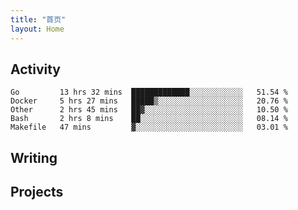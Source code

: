 ```yaml
---
title: "首页"
layout: Home
---
```


## Activity
<!--START_SECTION:waka-->
```text
Go         13 hrs 32 mins  █████████████░░░░░░░░░░░░   51.54 % 
Docker     5 hrs 27 mins   █████▒░░░░░░░░░░░░░░░░░░░   20.76 % 
Other      2 hrs 45 mins   ██▓░░░░░░░░░░░░░░░░░░░░░░   10.50 % 
Bash       2 hrs 8 mins    ██░░░░░░░░░░░░░░░░░░░░░░░   08.14 % 
Makefile   47 mins         ▓░░░░░░░░░░░░░░░░░░░░░░░░   03.01 % 
```
<!--END_SECTION:waka-->

## Writing
<PindedPosts />

## Projects
<Projects />
